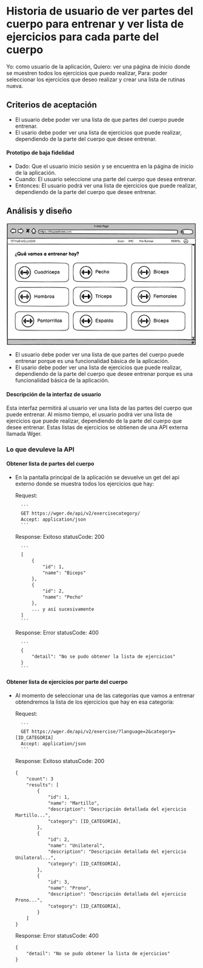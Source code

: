 # Historia de usuario de ver partes del cuerpo para entrenar y ver lista de ejercicios para cada parte del cuerpo

Yo: como usuario de la aplicación,
Quiero: ver una página de inicio donde se muestren todos los ejercicios que puedo realizar,
Para: poder seleccionar los ejercicios que deseo realizar y crear una lista de rutinas nueva.

## Criterios de aceptación

- El usuario debe poder ver una lista de que partes del cuerpo puede entrenar.
- El usario debe poder ver una lista de ejercicios que puede realizar, dependiendo de la parte del cuerpo que desee entrenar.

#### Prototipo de baja fidelidad

- Dado: Que el usuario inicio sesión y se encuentra en la página de inicio de la aplicación.
- Cuando: El usuario seleccione una parte del cuerpo que desea entrenar.
- Entonces: El usuario podrá ver una lista de ejercicios que puede realizar, dependiendo de la parte del cuerpo que desee entrenar.

## Análisis y diseño

<img src="../assets/historia20.png" alt="Historia de usuario de ver partes del cuerpo para entrenar y ver lista de ejercicios para cada parte del cuerpo" width="500px" ><br/>

- El usuario debe poder ver una lista de que partes del cuerpo puede entrenar porque es una funcionalidad básica de la aplicación.
- El usario debe poder ver una lista de ejercicios que puede realizar, dependiendo de la parte del cuerpo que desee entrenar porque es una funcionalidad básica de la aplicación.

#### Descripción de la interfaz de usuario

Esta interfaz permitirá al usuario ver una lista de las partes del cuerpo que puede entrenar. Al mismo tiempo, el usuario podrá ver una lista de ejercicios que puede realizar, dependiendo de la parte del cuerpo que desee entrenar. Estas listas de ejercicios se obtienen de una API externa llamada Wger.

### Lo que devuleve la API

#### Obtener lista de partes del cuerpo

- En la pantalla principal de la aplicación se devuelve un get del api externo donde se muestra todos los ejercicios que hay:

    Request:

        ```
        GET https://wger.de/api/v2/exercisecategory/
        Accept: application/json
        ```

    Response: Exitoso statusCode: 200
    
        ```
        [
            {
                "id": 1,
                "name": "Biceps"
            },
            {
                "id": 2,
                "name": "Pecho"
            },
            ... y así sucesivamente
        ]
        ```
    
    Response: Error statusCode: 400
    
        ```
        {
            "detail": "No se pudo obtener la lista de ejercicios"
        }
        ```

#### Obtener lista de ejercicios por parte del cuerpo

- Al momento de seleccionar una de las categorías que vamos a entrenar obtendremos la lista de los ejercicios que hay en esa categoría:

    Request:

        ```
        GET https://wger.de/api/v2/exercise/?language=2&category=[ID_CATEGORIA]
        Accept: application/json
        ```

    Response: Exitoso statusCode: 200

    ```
    {
        "count": 3
        "results": [
            {
                "id": 1,
                "name": "Martillo",
                "description": "Descripción detallada del ejercicio Martillo...",
                "category": [ID_CATEGORIA],
            },
            {
                "id": 2,
                "name": "Unilateral",
                "description": "Descripción detallada del ejercicio Unilateral...",
                "category": [ID_CATEGORIA],
            },
            {
                "id": 3,
                "name": "Prono",
                "description": "Descripción detallada del ejercicio Prono...",
                "category": [ID_CATEGORIA],
            }
        ]
    }
    ```

    Response: Error statusCode: 400

    ```
    {
        "detail": "No se pudo obtener la lista de ejercicios"
    }
    ```